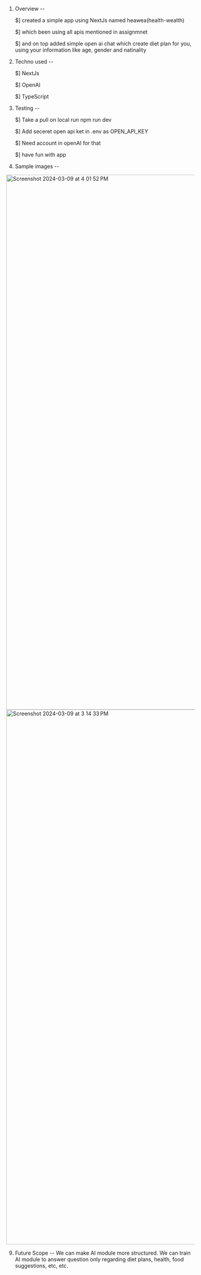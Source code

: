 1) Overview --
   
   $] created a simple app using NextJs named heawea(health-wealth)
   
   $] which been using all apis mentioned in assignmnet
   
   $] and on top added simple open ai chat which create diet plan for you, using your information like age, gender and natinality

   
3) Techno used --
   
   $] NextJs
   
   $] OpenAI
   
   $] TypeScript

   
5) Testing --

   $] Take a pull on local run npm run dev
   
   $] Add seceret open api ket in .env as OPEN_API_KEY
   
   $] Need account in openAI for that
   
   $] have fun with app

   
8) Sample images --

<img width="1425" alt="Screenshot 2024-03-09 at 4 01 52 PM" src="https://github.com/KasarKalyani/heawea/assets/86671511/5e340a9a-2366-4946-96a1-47c3160c69de">

<img width="1425" alt="Screenshot 2024-03-09 at 3 14 33 PM" src="https://github.com/KasarKalyani/heawea/assets/86671511/ccb34fe9-d43c-4eda-9ac8-3eb1bb346d69">


9) Future Scope --
   We can make AI module more structured. We can train AI module to answer question only regarding diet plans, health, food suggestions, etc, etc.
   
